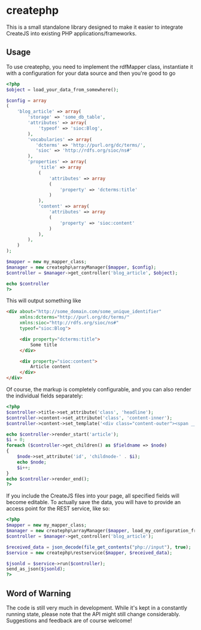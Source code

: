createphp
=========

This is a small standalone library designed to make it easier to integrate CreateJS
into existing PHP applications/frameworks.

Usage
-----

To use createphp, you need to implement the rdfMapper class, instantiate it with a
configuration for your data source and then you're good to go

```php
<?php
$object = load_your_data_from_somewhere();

$config = array
(
    'blog_article' => array(
        'storage' => 'some_db_table',
        'attributes' => array(
            'typeof' => 'sioc:Blog',
        ),
        'vocabularies' => array(
           'dcterms' => 'http://purl.org/dc/terms/',
           'sioc' => 'http://rdfs.org/sioc/ns#'
        ),
        'properties' => array(
            'title' => array
            (
                'attributes' => array
                (
                    'property' => 'dcterms:title'
                )
            ),
            'content' => array(
                'attributes' => array
                (
                    'property' => 'sioc:content'
                )
            ),
        ),
    )
);

$mapper = new my_mapper_class;
$manager = new createphp\arrayManager($mapper, $config);
$controller = $manager->get_controller('blog_article', $object);

echo $controller
?>
```

This will output something like

```html
<div about="http://some_domain.com/some_unique_identifier"
     xmlns:dcterms="http://purl.org/dc/terms/"
     xmlns:sioc="http://rdfs.org/sioc/ns#"
     typeof="sioc:Blog">

     <div property="dcterms:title">
         Some title
     </div>

     <div property="sioc:content">
         Article content
     </div>
</div>
```

Of course, the markup is completely configurable, and you can also render the
individual fields separately:

```php
<?php
$controller->title->set_attribute('class', 'headline');
$controller->content->set_attribute('class', 'content-inner');
$controller->content->set_template('<div class="content-outer"><span __ATTRIBUTES__>__CONTENT__</span></div>');

echo $controller->render_start('article');
$i = 0;
foreach ($controller->get_children() as $fieldname => $node)
{
    $node->set_attribute('id', 'childnode-' . $i);
    echo $node;
    $i++;
}
echo $controller->render_end();
?>
```

If you include the CreateJS files into your page, all specified fields will become editable. 
To actually save the data, you will have to provide an access point for the REST service, like so:

```php
<?php
$mapper = new my_mapper_class;
$manager = new createphp\arrayManager($mapper, load_my_configuration_from_somewhere());
$controller = $manager->get_controller('blog_article');

$received_data = json_decode(file_get_contents("php://input"), true);
$service = new createphp\restservice($mapper, $received_data);

$jsonld = $service->run($controller);
send_as_json($jsonld);
?>
```

Word of Warning
---------------
The code is still very much in development. While it's kept in a constantly running
state, please note that the API might still change considerably. Suggestions and
feedback are of course welcome!